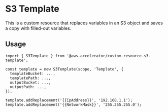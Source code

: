 # S3 Template

This is a custom resource that replaces variables in an S3 object and saves a copy with filled-out variables.

## Usage

    import { S3Template } from '@aws-accelerator/custom-resource-s3-template';

    const template = new S3Template(scope, 'Template', {
      templateBucket: ...,
      templatePath: ...,
      outputBucket: ...,
      outputPath: ...,
    });

    template.addReplacement('{{IpAddress}}', '192.168.1.1');
    template.addReplacement('{{NetworkMask}}', '255.255.255.0');
